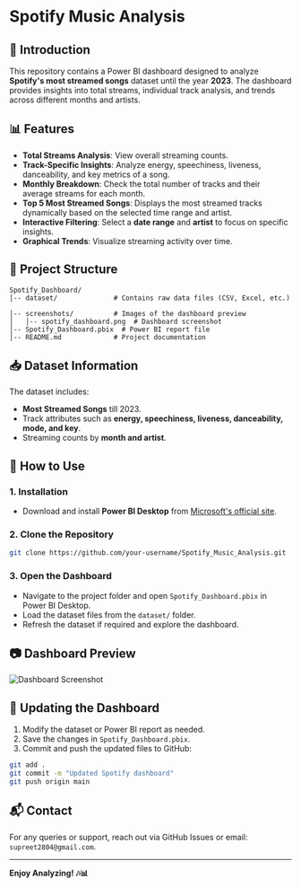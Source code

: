 # Spotify Music Analysis

## 📌 Introduction
This repository contains a Power BI dashboard designed to analyze **Spotify's most streamed songs** dataset until the year **2023**. The dashboard provides insights into total streams, individual track analysis, and trends across different months and artists.

## 📊 Features
- **Total Streams Analysis**: View overall streaming counts.
- **Track-Specific Insights**: Analyze energy, speechiness, liveness, danceability, and key metrics of a song.
- **Monthly Breakdown**: Check the total number of tracks and their average streams for each month.
- **Top 5 Most Streamed Songs**: Displays the most streamed tracks dynamically based on the selected time range and artist.
- **Interactive Filtering**: Select a **date range** and **artist** to focus on specific insights.
- **Graphical Trends**: Visualize streaming activity over time.

## 📂 Project Structure
```
Spotify_Dashboard/
│-- dataset/              # Contains raw data files (CSV, Excel, etc.)

│-- screenshots/          # Images of the dashboard preview
│   │-- spotify_dashboard.png  # Dashboard screenshot
│-- Spotify_Dashboard.pbix  # Power BI report file
│-- README.md             # Project documentation
```

## 📥 Dataset Information
The dataset includes:
- **Most Streamed Songs** till 2023.
- Track attributes such as **energy, speechiness, liveness, danceability, mode, and key**.
- Streaming counts by **month and artist**.

## 🚀 How to Use
### **1. Installation**
- Download and install **Power BI Desktop** from [Microsoft's official site](https://powerbi.microsoft.com/desktop/).

### **2. Clone the Repository**
```bash
git clone https://github.com/your-username/Spotify_Music_Analysis.git
```

### **3. Open the Dashboard**
- Navigate to the project folder and open `Spotify_Dashboard.pbix` in Power BI Desktop.
- Load the dataset files from the `dataset/` folder.
- Refresh the dataset if required and explore the dashboard.

## 📷 Dashboard Preview
![Dashboard Screenshot](screenshots/spotify_dashboard.png)

## 🔄 Updating the Dashboard
1. Modify the dataset or Power BI report as needed.
2. Save the changes in `Spotify_Dashboard.pbix`.
3. Commit and push the updated files to GitHub:
```bash
git add .
git commit -m "Updated Spotify dashboard"
git push origin main
```

## 📬 Contact
For any queries or support, reach out via GitHub Issues or email: `supreet2804@gmail.com`.

---
**Enjoy Analyzing! 🎶📊**
